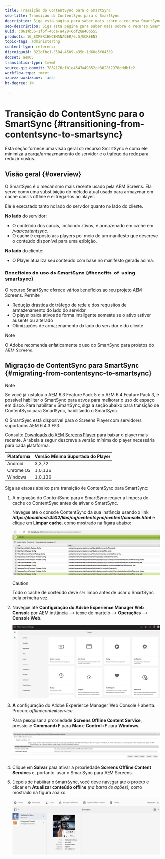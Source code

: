 ```yaml
---
title: Transição do ContentSync para o SmartSync
seo-title: Transição do ContentSync para o SmartSync
description: Siga esta página para saber mais sobre o recurso SmartSync e como você pode transição de ContentSync para SmartSync.
seo-description: Siga esta página para saber mais sobre o recurso SmartSync e como você pode transição de ContentSync para SmartSync.
uuid: c0619b56-1f6f-465a-a428-6df28e40b555
products: SG_EXPERIENCEMANAGER/6.5/SCREENS
topic-tags: administering
content-type: reference
discoiquuid: 822dfbc1-3584-4509-a35c-1d68e5f84509
docset: aem65
translation-type: tm+mt
source-git-commit: 7832176cfb1e4647a49852ce382862978dddbfe2
workflow-type: tm+mt
source-wordcount: '465'
ht-degree: 1%

---
```



# Transição do ContentSync para o SmartSync {#transitioning-from-contentsync-to-smartsync}

Esta seção fornece uma visão geral do recurso SmartSync e como ele minimiza a carga/armazenamento do servidor e o tráfego da rede para reduzir custos.

## Visão geral {#overview}

O SmartSync é o mecanismo mais recente usado pela AEM Screens. Ela serve como uma substituição do método atual usado para armazenar em cache canais offline e entregá-los ao player.

Ele é executado tanto no lado do servidor quanto no lado do cliente.

**No lado** do servidor:

* O conteúdo dos canais, incluindo ativos, é armazenado em cache em */var/contentsync*.
* O cache é exposto aos players por meio de um manifesto que descreve o conteúdo disponível para uma exibição.

**No lado** do cliente:

* O Player atualiza seu conteúdo com base no manifesto gerado acima.

### Benefícios do uso do SmartSync {#benefits-of-using-smartsync}

O recurso SmartSync oferece vários benefícios ao seu projeto AEM Screens. Permite

* Redução drástica do tráfego de rede e dos requisitos de armazenamento do lado do servidor
* O player baixa ativos de forma inteligente somente se o ativo estiver ausente ou alterado
* Otimizações de armazenamento do lado do servidor e do cliente

>[!NOTE]
>
>O Adobe recomenda enfaticamente o uso do SmartSync para projetos do AEM Screens.

## Migração de ContentSync para SmartSync {#migrating-from-contentsync-to-smartsync}

>[!NOTE]
>
>Se você já instalou o AEM 6.3 Feature Pack 5 e o AEM 6.4 Feature Pack 3, é possível habilitar o SmartSync para ativos para melhorar o uso do espaço em disco. Para habilitar o SmartSync, siga a seção abaixo para transição de ContentSync para SmartSync, habilitando o SmartSync.
>
>O SmartSync está disponível para o Screens Player com servidores suportados AEM 6.4.3 FP3.
>
>Consulte [Downloads do AEM Screens Player](https://download.macromedia.com/screens/) para baixar o player mais recente. A tabela a seguir descreve a versão mínima do player necessária para cada plataforma:

| **Plataforma** | **Versão Mínima Suportada do Player** |
|---|---|
| Android | 3,3,72 |
| Chrome OS | 1,0,136 |
| Windows | 1,0,136 |

Siga as etapas abaixo para transição de ContentSync para SmartSync:

1. A migração do ContentSync para o SmartSync requer a limpeza do cache do ContentSync antes de ativar o SmartSync.

   Navegue até o console ContentSync da sua instância usando o link ***https://localhost:4502/libs/cq/contentsync/content/console.html*** e clique em **Limpar cache**, como mostrado na figura abaixo:

   ![clear_contesync_cache](assets/clear_contesync_cache.png)

   >[!CAUTION]
   >
   >Todo o cache de conteúdo deve ser limpo antes de usar o SmartSync pela primeira vez.

1. Navegue até **Configuração do Adobe Experience Manager Web Console** por AEM instância —> ícone de martelo —> **Operações** —> **Console Web**.

   ![screen_shot_2019-02-11at15339pm](assets/screen_shot_2019-02-11at15339pm.png)

1. **A** configuração do Adobe Experience Manager Web Console é aberta. Procure *offlinecontentservice*.

   Para pesquisar a propriedade **Screens Offline Content Service**, pressione **Command+F** para **Mac** e **Control+F** para **Windows**.

   ![screen_shot_2019-02-19at22643pm](assets/screen_shot_2019-02-19at22643pm.png)

1. Clique em **Salvar** para ativar a propriedade **Screens Offline Content Services** e, portanto, usar o SmartSync para AEM Screens.
1. Depois de habilitar o SmartSync, você deve navegar até o projeto e clicar em **Atualizar conteúdo offline** *(na barra de ações),* como mostrado na figura abaixo.

   ![screen_shot_2019-02-25at102605am](assets/screen_shot_2019-02-25at102605am.png)
